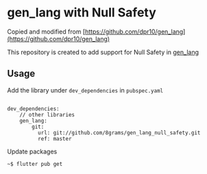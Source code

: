 # gen_lang with Null Safety

Copied and modified from [https://github.com/dpr10/gen_lang](https://github.com/dpr10/gen_lang)

This repository is created to add support for Null Safety in [gen_lang](https://github.com/KingWu/gen_lang)

## Usage

Add the library under `dev_dependencies` in `pubspec.yaml`

```

dev_dependencies:
	// other libraries
    gen_lang:
        git:
          url: git://github.com/8grams/gen_lang_null_safety.git
          ref: master
```

Update packages

```
~$ flutter pub get
```